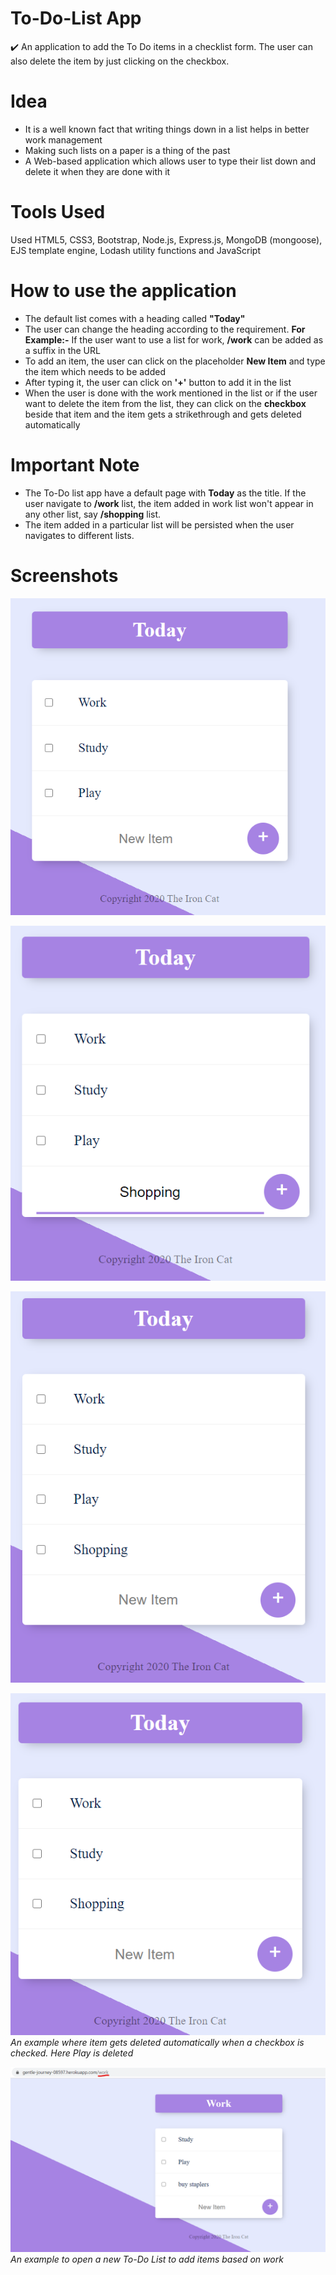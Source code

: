 # To-Do-List App
:heavy_check_mark: An application to add the To Do items in a checklist form. The user can also delete the item by just clicking on the checkbox.

# Idea
* It is a well known fact that writing things down in a list helps in better work management
* Making such lists on a paper is a thing of the past
* A Web-based application which allows user to type their list down and delete it when they are done with it

# Tools Used
Used HTML5, CSS3, Bootstrap, Node.js, Express.js, MongoDB (mongoose), EJS template engine, Lodash utility functions and JavaScript

# How to use the application
* The default list comes with a heading called **"Today"**
* The user can change the heading according to the requirement. **For Example:-** If the user want to use a list for work,  **/work** can be added as a suffix in the URL
* To add an item, the user can click on the placeholder **New Item** and type the item which needs to be added
* After typing it, the user can click on **'+'** button to add it in the list
* When the user is done with the work mentioned in the list or if the user want to delete the item from the list, they can click on the **checkbox** beside that item and the item gets a strikethrough and gets deleted automatically

# Important Note
* The To-Do list app have a default page with **Today** as the title. If the user navigate to **/work** list, the item added in work list won't appear in any other list, say **/shopping** list.
* The item added in a particular list will be persisted when the user navigates to different lists.

# Screenshots
![](images/default.png)

![](images/type-list.png)

![](images/list-added.png)

![](images/item-deleted.png)
*An example where item gets deleted automatically when a checkbox is checked. Here Play is deleted*

![](images/work-list.png)
*An example to open a new To-Do List to add items based on work*

